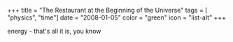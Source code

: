 +++
title = "The Restaurant at the Beginning of the Universe"
tags = [ "physics", "time"]
date = "2008-01-05"
color = "green"
icon = "list-alt"
+++

<div class=\"split\"><span class=\"lefthalf\">energy -</span>
<span class=\"righthalf\">   that's all it is, you know</span></div>